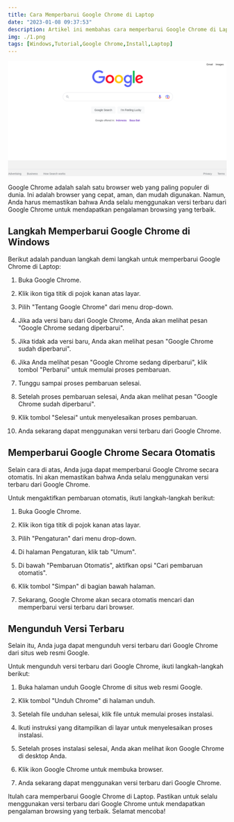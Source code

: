 ```yaml
---
title: Cara Memperbarui Google Chrome di Laptop
date: "2023-01-08 09:37:53"
description: Artikel ini membahas cara memperbarui Google Chrome di Laptop, Setelah Anda selesai memperbarui Google Chrome, Anda dapat mulai menggunakannya untuk menjelajahi web.
img: ./1.png
tags: [Windows,Tutorial,Google Chrome,Install,Laptop]
---
```


![Update Google chrome di Laptop](1.png)

Google Chrome adalah salah satu browser web yang paling populer di dunia. Ini adalah browser yang cepat, aman, dan mudah digunakan. Namun, Anda harus memastikan bahwa Anda selalu menggunakan versi terbaru dari Google Chrome untuk mendapatkan pengalaman browsing yang terbaik.

## Langkah Memperbarui Google Chrome di Windows

Berikut adalah panduan langkah demi langkah untuk memperbarui Google Chrome di Laptop:

1. Buka Google Chrome.

2. Klik ikon tiga titik di pojok kanan atas layar.

3. Pilih "Tentang Google Chrome" dari menu drop-down.

4. Jika ada versi baru dari Google Chrome, Anda akan melihat pesan "Google Chrome sedang diperbarui".

5. Jika tidak ada versi baru, Anda akan melihat pesan "Google Chrome sudah diperbarui".

6. Jika Anda melihat pesan "Google Chrome sedang diperbarui", klik tombol "Perbarui" untuk memulai proses pembaruan.

7. Tunggu sampai proses pembaruan selesai.

8. Setelah proses pembaruan selesai, Anda akan melihat pesan "Google Chrome sudah diperbarui".

9. Klik tombol "Selesai" untuk menyelesaikan proses pembaruan.

10. Anda sekarang dapat menggunakan versi terbaru dari Google Chrome.

## Memperbarui Google Chrome Secara Otomatis

Selain cara di atas, Anda juga dapat memperbarui Google Chrome secara otomatis. Ini akan memastikan bahwa Anda selalu menggunakan versi terbaru dari Google Chrome.

Untuk mengaktifkan pembaruan otomatis, ikuti langkah-langkah berikut:

1. Buka Google Chrome.

2. Klik ikon tiga titik di pojok kanan atas layar.

3. Pilih "Pengaturan" dari menu drop-down.

4. Di halaman Pengaturan, klik tab "Umum".

5. Di bawah "Pembaruan Otomatis", aktifkan opsi "Cari pembaruan otomatis".

6. Klik tombol "Simpan" di bagian bawah halaman.

7. Sekarang, Google Chrome akan secara otomatis mencari dan memperbarui versi terbaru dari browser.


## Mengunduh Versi Terbaru

Selain itu, Anda juga dapat mengunduh versi terbaru dari Google Chrome dari situs web resmi Google.

Untuk mengunduh versi terbaru dari Google Chrome, ikuti langkah-langkah berikut:

1. Buka halaman unduh Google Chrome di situs web resmi Google.

2. Klik tombol "Unduh Chrome" di halaman unduh.

3. Setelah file unduhan selesai, klik file untuk memulai proses instalasi.

4. Ikuti instruksi yang ditampilkan di layar untuk menyelesaikan proses instalasi.

5. Setelah proses instalasi selesai, Anda akan melihat ikon Google Chrome di desktop Anda.

6. Klik ikon Google Chrome untuk membuka browser.

7. Anda sekarang dapat menggunakan versi terbaru dari Google Chrome.

Itulah cara memperbarui Google Chrome di Laptop. Pastikan untuk selalu menggunakan versi terbaru dari Google Chrome untuk mendapatkan pengalaman browsing yang terbaik. Selamat mencoba!